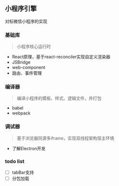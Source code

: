 ## 小程序引擎

对标微信小程序的实现

### 基础库
> 小程序核心运行时

- React原理，基于react-reconciler实现自定义渲染器
- JSBridge
- web-component
- 路由、事件管理

### 编译器
> 编译小程序的模板、样式、逻辑文件，并打包

- babel
- webpack

### 调试器
> 基于浏览器同源多iframe，实现双线程架构宿主环境

- 了解Electron开发

### todo list

- [ ] tabBar支持
- [ ] 分包加载
